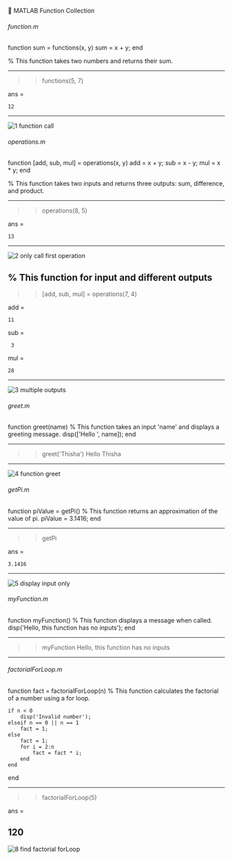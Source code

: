 📄 MATLAB Function Collection

###### function.m ##########

function sum = functions(x, y)
    sum = x + y;
end

% This function takes two numbers and returns their sum.

----------------------------------------
>> functions(5, 7)

ans =

    12
----------------------------------------

![1 function call](https://github.com/user-attachments/assets/b4917fde-6e47-473d-86f6-42b6837078c8)



###### operations.m ##########

function [add, sub, mul] = operations(x, y)
    add = x + y;
    sub = x - y;
    mul = x * y;
end

% This function takes two inputs and returns three outputs: sum, difference, and product.

----------------------------------------
>> operations(8, 5)

ans =

    13
----------------------------------------

![2 only call first operation](https://github.com/user-attachments/assets/a96ab72b-6dd6-4a04-843d-0f04a35bfe17)


% This function for input and different outputs
----------------------------------------
>> [add, sub, mul] = operations(7, 4)

add =

    11

sub =

     3

mul =

    28
----------------------------------------

![3 multiple outputs](https://github.com/user-attachments/assets/fb5b66ca-001d-499a-8f10-e91144d44dbe)


###### greet.m ##########

function greet(name)
    % This function takes an input 'name' and displays a greeting message.
    disp(['Hello ', name]);
end

----------------------------------------
>> greet('Thisha')
Hello Thisha
----------------------------------------
![4  function greet](https://github.com/user-attachments/assets/3bafbeb8-2063-4258-8c3f-df1f8a68b54c)


###### getPi.m ##########

function piValue = getPi()
    % This function returns an approximation of the value of pi.
    piValue = 3.1416;
end

----------------------------------------
>> getPi

ans =

    3.1416
----------------------------------------
![5 display input only](https://github.com/user-attachments/assets/04c24125-c913-4c4e-8c46-4f1bbf565c61)


###### myFunction.m ##########

function myFunction()
    % This function displays a message when called.
    disp('Hello, this function has no inputs');
end

----------------------------------------
>> myFunction
Hello, this function has no inputs
----------------------------------------

###### factorialForLoop.m ##########

function fact = factorialForLoop(n)
    % This function calculates the factorial of a number using a for loop.

    if n < 0
        disp('Invalid number');
    elseif n == 0 || n == 1
        fact = 1;
    else
        fact = 1;
        for i = 2:n
            fact = fact * i;
        end
    end
end

----------------------------------------
>> factorialForLoop(5)

ans =

   120
----------------------------------------

![8 find factorial forLoop](https://github.com/user-attachments/assets/e4d2e1e0-41e9-473d-b9a0-5e60f9cd996b)
